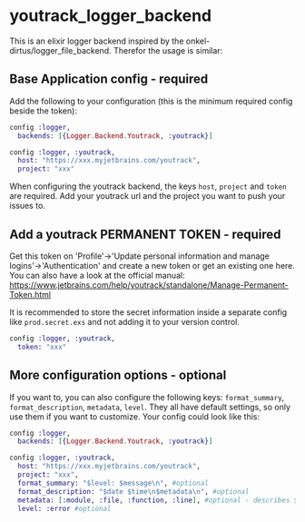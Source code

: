# youtrack_logger_backend

This is an elixir logger backend inspired by the onkel-dirtus/logger_file_backend.
Therefor the usage is similar:

## Base Application config - required

Add the following to your configuration (this is the minimum required config beside the token):

```elixir
config :logger,
  backends: [{Logger.Backend.Youtrack, :youtrack}]

config :logger, :youtrack,
  host: "https://xxx.myjetbrains.com/youtrack",
  project: "xxx"
```

When configuring the youtrack backend, the keys `host`, `project` and `token` are required.
Add your youtrack url and the project you want to push your issues to.

## Add a youtrack PERMANENT TOKEN - required

Get this token on 'Profile'->'Update personal information and manage logins'->'Authentication' and create a new token or get an existing one here.
You can also have a look at the official manual: https://www.jetbrains.com/help/youtrack/standalone/Manage-Permanent-Token.html

It is recommended to store the secret information inside a separate config like `prod.secret.exs` and not adding it to your version control.

```elixir
config :logger, :youtrack,
  token: "xxx"
```

## More configuration options - optional

If you want to, you can also configure the following keys: `format_summary`, `format_description`, `metadata`, `level`.
They all have default settings, so only use them if you want to customize.
Your config could look like this:

```elixir
config :logger,
  backends: [{Logger.Backend.Youtrack, :youtrack}]

config :logger, :youtrack,
  host: "https://xxx.myjetbrains.com/youtrack",
  project: "xxx",
  format_summary: "$level: $message\n", #optional
  format_description: "$date $time\n$metadata\n", #optional
  metadata: [:module, :file, :function, :line], #optional - describes $metadata
  level: :error #optional
```


